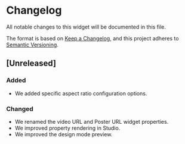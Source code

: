 # Changelog

All notable changes to this widget will be documented in this file.

The format is based on [Keep a Changelog](https://keepachangelog.com/en/1.0.0/), and this project adheres to [Semantic Versioning](https://semver.org/spec/v2.0.0.html).

## [Unreleased]

### Added
-   We added specific aspect ratio configuration options.

### Changed

-   We renamed the video URL and Poster URL widget properties.
-   We improved property rendering in Studio.
-   We improved the design mode preview.

